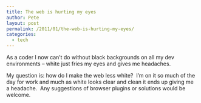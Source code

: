 ```yaml
---
title: The web is hurting my eyes
author: Pete
layout: post
permalink: /2011/01/the-web-is-hurting-my-eyes/
categories:
  - tech
---
```

As a coder I now can’t do without black backgrounds on all my dev environments – white just fries my eyes and gives me headaches.

My question is: how do I make the web less white?  I’m on it so much of the day for work and much as white looks clear and clean it ends up giving me a headache.  Any suggestions of browser plugins or solutions would be welcome.